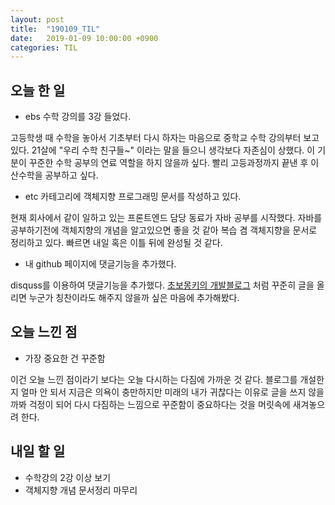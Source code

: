 ```yaml
---
layout: post
title:  "190109_TIL"
date:   2019-01-09 10:00:00 +0900
categories: TIL
---
```


## 오늘 한 일

* ebs 수학 강의를 3강 들었다.

고등학생 때 수학을 놓아서 기초부터 다시 하자는 마음으로 중학교 수학 강의부터 보고있다. 21살에 "우리 수학 친구들~" 이라는 말을 들으니 생각보다 자존심이 상했다. 이 기분이 꾸준한 수학 공부의 연료 역할을 하지 않을까 싶다.
빨리 고등과정까지 끝낸 후 이산수학을 공부하고 싶다.


* etc 카테고리에 객체지향 프로그래밍 문서를 작성하고 있다.

현재 회사에서 같이 일하고 있는 프론트엔드 담당 동료가 자바 공부를 시작했다. 자바를 공부하기전에 객체지향의 개념을 알고있으면 좋을 것 같아 복습 겸 객체지향을 문서로 정리하고 있다. 빠르면 내일 혹은 이틀 뒤에 완성될 것 같다.


* 내 github 페이지에 댓글기능을 추가했다.

disquss를 이용하여 댓글기능을 추가했다. [초보몽키의 개발블로그](https://google.com, "google link") 처럼 꾸준히 글을 올리면 누군가 칭찬이라도 해주지 않을까 싶은 마음에 추가해봤다.


## 오늘 느낀 점

* 가장 중요한 건 꾸준함

이건 오늘 느낀 점이라기 보다는 오늘 다시하는 다짐에 가까운 것 같다. 블로그를 개설한지 얼마 안 되서 지금은 의욕이 충만하지만 미래의 내가 귀찮다는 이유로 글을 쓰지 않을까봐 걱정이 되어 다시 다짐하는 느낌으로 꾸준함이 중요하다는 것을 머릿속에 새겨놓으려 한다.


## 내일 할 일

* 수학강의 2강 이상 보기
* 객체지향 개념 문서정리 마무리
